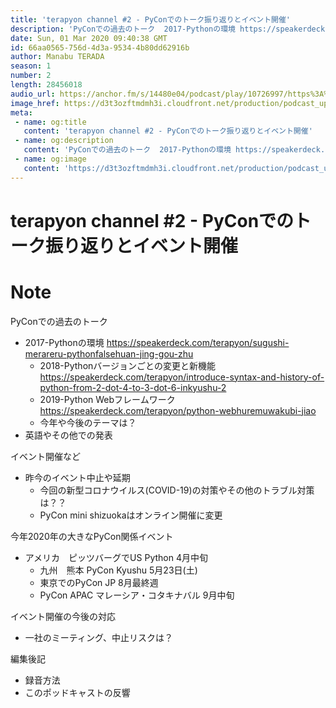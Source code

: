 ```yaml
---
title: 'terapyon channel #2 - PyConでのトーク振り返りとイベント開催'
description: 'PyConでの過去のトーク  2017-Pythonの環境 https://speakerdeck.com/terapyon/sugushi-merareru-pythonfalsehuan-jing'
date: Sun, 01 Mar 2020 09:40:38 GMT
id: 66aa0565-756d-4d3a-9534-4b80dd62916b
author: Manabu TERADA
season: 1
number: 2
length: 28456018
audio_url: https://anchor.fm/s/14480e04/podcast/play/10726997/https%3A%2F%2Fd3ctxlq1ktw2nl.cloudfront.net%2Fstaging%2F2020-03-01%2Fa4047a0d824d0d2bcb655c7542a880bc.m4a
image_href: https://d3t3ozftmdmh3i.cloudfront.net/production/podcast_uploaded/3302665/3302665-1582446732992-f3e5401da36c1.jpg
meta:
 - name: og:title
   content: 'terapyon channel #2 - PyConでのトーク振り返りとイベント開催'
 - name: og:description
   content: 'PyConでの過去のトーク  2017-Pythonの環境 https://speakerdeck.com/terapyon/sugushi-merareru-pythonfalsehuan-jing'
 - name: og:image
   content: 'https://d3t3ozftmdmh3i.cloudfront.net/production/podcast_uploaded/3302665/3302665-1582446732992-f3e5401da36c1.jpg'
---
```

# terapyon channel #2 - PyConでのトーク振り返りとイベント開催

<DisplayDate :dateStr="'Sun, 01 Mar 2020 09:40:38 GMT'" />
<DisplaySeason :season="1" :topic="2" />


# Note

<p>PyConでの過去のトーク</p>
<ul>
 <li>2017-Pythonの環境 <a href="https://speakerdeck.com/terapyon/sugushi-merareru-pythonfalsehuan-jing-gou-zhu">https://speakerdeck.com/terapyon/sugushi-merareru-pythonfalsehuan-jing-gou-zhu</a>
   <ul>
      <li>2018-Pythonバージョンごとの変更と新機能 <a href="https://speakerdeck.com/terapyon/introduce-syntax-and-history-of-python-from-2-dot-4-to-3-dot-6-inkyushu-2">https://speakerdeck.com/terapyon/introduce-syntax-and-history-of-python-from-2-dot-4-to-3-dot-6-inkyushu-2</a></li>
      <li>2019-Python Webフレームワーク <a href="https://speakerdeck.com/terapyon/python-webhuremuwakubi-jiao">https://speakerdeck.com/terapyon/python-webhuremuwakubi-jiao</a></li>
      <li>今年や今後のテーマは？</li>
    </ul>
  </li>
  <li>英語やその他での発表</li>
</ul>
<p>イベント開催など</p>
<ul>
  <li>昨今のイベント中止や延期
    <ul>
      <li>今回の新型コロナウイルス(COVID-19)の対策やその他のトラブル対策は？？</li>
      <li>PyCon mini shizuokaはオンライン開催に変更</li>
    </ul>
  </li>
</ul>
<p>今年2020年の大きなPyCon関係イベント</p>
<ul>
  <li>アメリカ　ピッツバーグでUS Python 4月中旬
    <ul>
      <li>九州　熊本 PyCon Kyushu 5月23日(土)</li>
      <li>東京でのPyCon JP 8月最終週</li>
      <li>PyCon APAC マレーシア・コタキナバル 9月中旬</li>
    </ul>
  </li>
</ul>
<p>イベント開催の今後の対応</p>
<ul>
  <li>一社のミーティング、中止リスクは？</li>
</ul>
<p>編集後記</p>
<ul>
  <li>録音方法</li>
  <li>このポッドキャストの反響</li>
</ul>



<Player title="terapyon channel #2 - PyConでのトーク振り返りとイベント開催" 
  audio_url="https://anchor.fm/s/14480e04/podcast/play/10726997/https%3A%2F%2Fd3ctxlq1ktw2nl.cloudfront.net%2Fstaging%2F2020-03-01%2Fa4047a0d824d0d2bcb655c7542a880bc.m4a" 
  image_href="https://d3t3ozftmdmh3i.cloudfront.net/production/podcast_uploaded/3302665/3302665-1582446732992-f3e5401da36c1.jpg" 
/>

